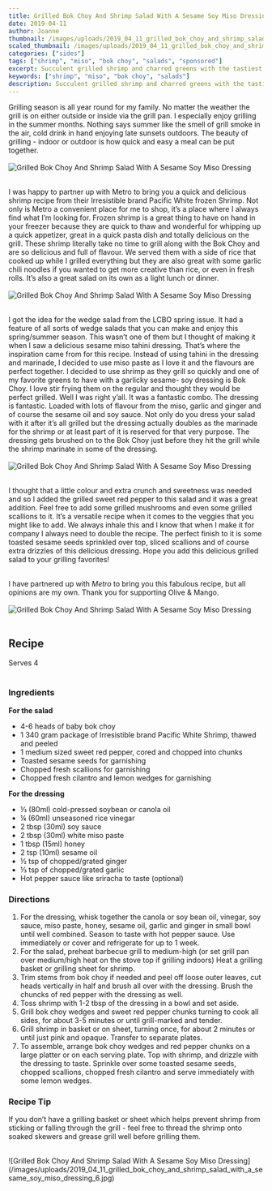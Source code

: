 ```yaml
---
title: Grilled Bok Choy And Shrimp Salad With A Sesame Soy Miso Dressing
date: 2019-04-11
author: Joanne
thumbnail: /images/uploads/2019_04_11_grilled_bok_choy_and_shrimp_salad_with_a_sesame_soy_miso_dressing_1.jpg
scaled_thumbnail: /images/uploads/2019_04_11_grilled_bok_choy_and_shrimp_salad_with_a_sesame_soy_miso_dressing_0.jpg
categories: ["sides"]
tags: ["shrimp", "miso", "bok choy", "salads", "sponsored"]
excerpt: Succulent grilled shrimp and charred greens with the tastiest dressing
keywords: ["shrimp", "miso", "bok choy", "salads"]
description: Succulent grilled shrimp and charred greens with the tastiest dressing
---
```


Grilling season is all year round for my family.  No matter the weather the grill is on either outside or inside via the grill pan. I especially enjoy grilling in the summer months. Nothing says summer like the smell of grill smoke in the air, cold drink in hand enjoying late sunsets outdoors. The beauty of grilling - indoor or outdoor is how quick and easy a meal can be put together.
</br>
</br>
![Grilled Bok Choy And Shrimp Salad With A Sesame Soy Miso Dressing](/images/uploads/2019_04_11_grilled_bok_choy_and_shrimp_salad_with_a_sesame_soy_miso_dressing_2.jpg)
</br>
</br>

I was happy to partner up with Metro to bring you a quick and delicious shrimp recipe from their Irresistible brand Pacific White frozen Shrimp. Not only is Metro a convenient place for me to shop, it’s a place where I always find what I’m looking for. Frozen shrimp is a great thing to have on hand in your freezer because they are quick to thaw and wonderful for whipping up a quick appetizer, great in a quick pasta dish and totally delicious on the grill. These shrimp literally take no time to grill along with the Bok Choy and are so delicious and full of flavour.  We served them with a side of rice that cooked up while I grilled everything but they are also great with some garlic chili noodles if you wanted to get more creative than rice, or even in fresh rolls. It’s also a great salad on its own as a light lunch or dinner.
</br>
</br>
![Grilled Bok Choy And Shrimp Salad With A Sesame Soy Miso Dressing](/images/uploads/2019_04_11_grilled_bok_choy_and_shrimp_salad_with_a_sesame_soy_miso_dressing_3.jpg)
</br>
</br>

I got the idea for the wedge salad from the LCBO spring issue. It had a feature of all sorts of wedge salads that you can make and enjoy this spring/summer season. This wasn’t one of them but I thought of making it when I saw a delicious sesame miso tahini dressing. That’s where the inspiration came from for this recipe. Instead of using tahini in the dressing and marinade, I decided to use miso paste as I love it and the flavours are perfect together. I decided to use shrimp as they grill so quickly and one of my favorite greens to have with a garlicky sesame- soy dressing is Bok Choy. I love stir frying them on the regular and thought they would be perfect grilled. Well I was right y’all. It was a fantastic combo. The dressing is fantastic. Loaded with lots of flavour from the miso, garlic and ginger and of course the sesame oil and soy sauce. Not only do you dress your salad with it after it’s all grilled but the dressing actually doubles as the marinade for the shrimp or at least part of it is reserved for that very purpose. The dressing gets brushed on to the Bok Choy just before  they hit the grill while the shrimp marinate in some of the dressing.
</br>
</br>
![Grilled Bok Choy And Shrimp Salad With A Sesame Soy Miso Dressing](/images/uploads/2019_04_11_grilled_bok_choy_and_shrimp_salad_with_a_sesame_soy_miso_dressing_4.jpg)
</br>
</br>

I thought that a little colour and extra crunch and sweetness was needed and so I added the grilled sweet red pepper to this salad and it was a great addition.  Feel free to add some grilled mushrooms and even some grilled scallions to it.  It’s a versatile recipe when it comes to the veggies that you might like to add. We always inhale this and I know that when I make it for company I always need to double the recipe. The perfect finish to it is some toasted sesame seeds sprinkled over top, sliced scallions and of course extra drizzles of this delicious dressing. Hope you add this delicious grilled salad to your grilling favorites!
</br>
</br>

I have partnered up with _Metro_ to bring you this fabulous recipe, but all opinions are my own. Thank you for supporting Olive & Mango. 
</br>
</br>
![Grilled Bok Choy And Shrimp Salad With A Sesame Soy Miso Dressing](/images/uploads/2019_04_11_grilled_bok_choy_and_shrimp_salad_with_a_sesame_soy_miso_dressing_5.jpg)
</br>
</br>

## Recipe
Serves 4
</br>
</br>

### Ingredients

__For the salad__

* <span itemprop="ingredients">4-6  heads of baby bok choy</span>
* <span itemprop="ingredients">1 340 gram package of Irresistible brand Pacific White Shrimp, thawed and peeled </span>
* <span itemprop="ingredients">1 medium sized sweet red pepper, cored and chopped into chunks</span>
* <span itemprop="ingredients">Toasted sesame seeds for garnishing </span>
* <span itemprop="ingredients">Chopped fresh scallions for garnishing </span>
* <span itemprop="ingredients">Chopped fresh cilantro and lemon wedges for garnishing </span>

__For the dressing__

* <span itemprop="ingredients">&frac13; (80ml) cold-pressed soybean or canola oil</span>
* <span itemprop="ingredients">&frac14; (60ml) unseasoned rice vinegar </span>
* <span itemprop="ingredients">2 tbsp (30ml) soy sauce</span>
* <span itemprop="ingredients">2 tbsp (30ml) white miso paste </span>
* <span itemprop="ingredients">1 tbsp (15ml) honey</span>
* <span itemprop="ingredients">2 tsp (10ml) sesame oil</span>
* <span itemprop="ingredients">&frac12; tsp of chopped/grated ginger </span>
* <span itemprop="ingredients">&frac13; tsp of chopped/grated garlic</span>
* <span itemprop="ingredients">Hot pepper sauce like sriracha to taste (optional) </span>

### Directions

1. For the dressing, whisk together the canola or soy bean oil, vinegar, soy sauce, miso paste, honey, sesame oil, garlic and ginger in small bowl until well combined. Season to taste with hot pepper sauce. Use immediately or cover and refrigerate for up to 1 week. 
2. For the salad, preheat barbecue grill to medium-high (or set grill pan over medium/high heat on the stove top if grilling indoors) Heat a grilling basket or grilling sheet for shrimp. 
3. Trim stems from bok choy if needed and peel off loose outer leaves, cut heads vertically in half and brush all over with the dressing. Brush the chuncks of red pepper with the dressing as well.
4. Toss shrimp with 1-2 tbsp of the dressing in a bowl and set aside. 
5. Grill bok choy wedges and sweet red pepper chunks turning to cook all sides, for about 3-5 minutes or until grill-marked and tender. 
6. Grill shrimp in basket or on sheet, turning once, for about 2 minutes or until just pink and opaque. Transfer to separate plates. 
7. To assemble, arrange bok choy wedges and red pepper chunks on a large platter or on each serving plate. Top with shrimp, and drizzle with the dressing to taste. Sprinkle over some toasted sesame seeds, chopped scallions, chopped fresh cilantro and serve immediately with some lemon wedges.

### Recipe Tip
If you don’t have a grilling basket or sheet which helps prevent shrimp from sticking or falling through the grill - feel free to thread the shrimp onto soaked skewers and grease grill well before grilling them.

</br>
![Grilled Bok Choy And Shrimp Salad With A Sesame Soy Miso Dressing](/images/uploads/2019_04_11_grilled_bok_choy_and_shrimp_salad_with_a_sesame_soy_miso_dressing_6.jpg)
